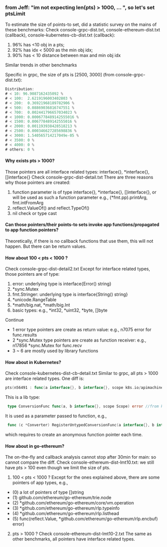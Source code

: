 ### from Jeff: "im not expecting len(pts) > 1000, ... ", so let's set ptsLimit 

To estimate the size of points-to set, did a statistic survey on the mains of these benchmarks:
Check console-grpc-dist.txt, console-ethereum-dist.txt (callback), console-kubernetes-cb-dist.txt (callback):
1. 96% has <10 obj in a pts;
2. 92% has idx < 5000 as the min obj idx;
3. 90% has < 10 distance between max and min obj idx

Similar trends in other benchmarks


Specific in grpc, the size of pts is [2500, 3000] (from console-grpc-dist.txt):
```go
Distribution:
# < 10: 96.9087162435092 %
# < 100:  2.6219196003402803 %
# < 200:  0.36921968189782906 %
# < 500:  0.08869036816747551 %
# < 700:  0.002441796657034023 %
# < 1000: 0.0006778489142555016 %
# < 1500: 0.006778489142555016 %
# < 2000: 0.001193938428518213 %
# < 2500: 0.000346627285698836 %
# < 3000: 1.540565714217049e-05 %
# < 3500: 0 %
# < 4000: 0 %
# others: 0 %
```

#### Why exists pts > 1000?
Those pointers are all interface related types: interface{}, *interface{}, []interface{}
Check console-grpc-dist-detail.txt
There are three reasons why those pointers are created:
1. function parameter is of type interface{}, *interface{}, []interface{}, or will be used as such a function parameter
   e.g., (*fmt.pp).printArg, fmt.intFromArg
2. reflect.ValueOf() and reflect.TypeOf()
3. nil check or type cast


#### Can those pointers/their points-to sets invoke app functions/propagated to app function pointers?
Theoretically, if there is no callback functions that use them, this will not happen.
But there can be return values.


#### How about 100 < pts < 1000 ?
Check console-grpc-dist-detail2.txt
Except for interface related types, those pointers are of type:
1. error: underlying type is interface{Error() string}
2. *sync.Mutex
3. fmt.Stringer: underlying type is interface{String() string}
4. *unicode.RangeTable
5. *math/big.nat, *math/big.Int
6. basic types: e.g., *int32, *uint32, *byte, []byte

Continue
- 1 error type pointers are create as return value: e.g., n7075 error for func.results
- 2 *sync.Mutex type pointers are create as function receiver: e.g., n17856 *sync.Mutex for func.recv
- 3 ~ 6 are mostly used by library functions


#### How about in Kubernetes?
Check console-kubernetes-dist-cb-detail.txt
Similar to grpc, all pts > 1000 are interface related types. One diff is:
```go
pts(n56491 : func(a interface{}, b interface{}, scope k8s.io/apimachinery/pkg/conversion.Scope) error): underlying func(a interface{}, b interface{}, scope k8s.io/apimachinery/pkg/conversion.Scope) error
```
This is a lib type:
```go
 type ConversionFunc func(a, b interface{}, scope Scope) error //from k8s.io/apimachinery/pkg/conversion/converter.go
```
It is used as a parameter passed to function, e.g.,
```go
 func (c *Converter) RegisterUntypedConversionFunc(a interface{}, b interface{}, fn ConversionFunc) error
```
which requires to create an anonymous function pointer each time.


#### How about in go-ethereum?
The on-the-fly and callback analysis cannot stop after 30min for main: so cannot compare the diff.
Check console-ethereum-dist-lmt10.txt: we still have pts > 100 even though we limit the size of pts.
1. 100 < pts < 1000 ?
Except for the ones explained above, there are some pointers of app types, e.g.,
- (0) a lot of pointers of type []string
- (1) github.com/ethereum/go-ethereum/trie.node
- (2) *github.com/ethereum/go-ethereum/core/vm.operation
- (3) *github.com/ethereum/go-ethereum/rlp.typeinfo
- (4) *github.com/ethereum/go-ethereum/rlp.listhead
- (5) func(reflect.Value, *github.com/ethereum/go-ethereum/rlp.encbuf) error)

2. pts > 1000 ?
Check console-ethereum-dist-lmt10-2.txt
The same as other benchmarks, all pointers have interface related types.




